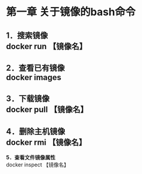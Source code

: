 第一章 关于镜像的bash命令
====  
**1．搜索镜像**  
docker run 【镜像名】
-------  
**2．查看已有镜像**  
docker images
-------  
**3．下载镜像**  
docker pull 【镜像名】
 -------  
**4．删除主机镜像**  
docker rmi 【镜像名】
-------  
**5．查看文件镜像属性**  
docker inspect 【镜像名】

